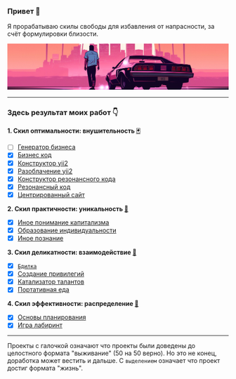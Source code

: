 ### Привет 👋

Я прорабатываю скилы свободы для избавления от напрасности, за счёт формулировки близости.

![](./pictures/4.jpg)

<hr>

### Здесь результат моих работ 👇

<b>1. Скил оптимальности: внушительность <a target="_blank" href="https://www.youtube.com/watch?v=eeYEv53uJ34">🃏</a></b>
   - [ ] <a href="https://github.com/botogame/botogame/blob/main/freedom/impressiveness/business_code_constructor/README.md">Генератор бизнеса</a>
   - [X] <a href="https://github.com/botogame/botogame/blob/main/freedom/impressiveness/business_code/README.md">Бизнес код</a>
   - [X] <a href="https://github.com/botogame/botogame/blob/main/freedom/impressiveness/yii2_constructor/README.md">Конструктор yii2</a>
   - [X] <a href="https://github.com/botogame/botogame/blob/main/freedom/impressiveness/expose_yii2/README.md">Разоблачение yii2</a>
   - [X] <a href="https://github.com/botogame/botogame/blob/main/freedom/impressiveness/resonance_code_constructor/README.md">Конструктор резонансного кода</a>
   - [X] <a href="https://github.com/botogame/botogame/blob/main/freedom/impressiveness/resonant_code/README.md">Резонансный код</a>
   - [X] <a href="https://github.com/botogame/botogame/blob/main/freedom/impressiveness/centered_site/README.md">Центрированный сайт</a>

<b>2. Скил практичности: уникальность <a target="_blank" href="https://www.youtube.com/watch?v=QfdEGwmTwKo">👛</a></b>
   - [X] <a href="https://github.com/botogame/botogame/blob/main/freedom/uniqueness/different_understanding_capitalism/README.md">Иное понимание капитализма</a>
   - [X] <a href="https://github.com/botogame/botogame/blob/main/freedom/uniqueness/education_individuality/README.md">Образование индивидуальности</a>
   - [X] <a href="https://github.com/botogame/botogame/blob/main/freedom/uniqueness/other_knowledge/README.md">Иное познание</a>
   
<b>3. Скил деликатности: взаимодействие <a target="_blank" href="https://www.youtube.com/watch?v=AKO5r0QJO-w">🔪</a></b>
   - [X] <a target="_blank" href="https://github.com/botogame/botogame/blob/main/freedom/interaction/vigil/README.md">`Бдилка`</a>
   - [X] <a href="https://github.com/botogame/botogame/blob/main/freedom/interaction/creating_privileges/README.md">Создание привилегий</a>
   - [X] <a href="https://github.com/botogame/botogame/blob/main/freedom/interaction/talent_catalyst/README.md">Катализатор талантов</a>
   - [X] <a href="https://github.com/botogame/botogame/blob/main/freedom/interaction/portable_food/README.md">Портативная еда</a>

<b>4. Скил эффективности: распределение <a target="_blank" href="https://www.youtube.com/watch?v=y_Tfj7MyRts">🎒</a></b>

   - [X] <a href="https://github.com/botogame/botogame/blob/main/freedom/distribution/planning_basics/README.md">Основы планирования</a>
   - [X] <a href="https://github.com/botogame/botogame/blob/main/freedom/distribution/maze_game/README.md">Игра лабиринт</a>

<hr>

Проекты с галочкой означают что проекты были доведены до целостного формата "выживание" (50 на 50 верно). Но это не конец, доработка может вестить и дальше. С `выделением` означает что проект достиг формата "жизнь".
